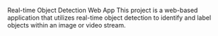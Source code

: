 Real-time Object Detection Web App
This project is a web-based application that utilizes real-time object detection to identify and label objects within an image or video stream.
